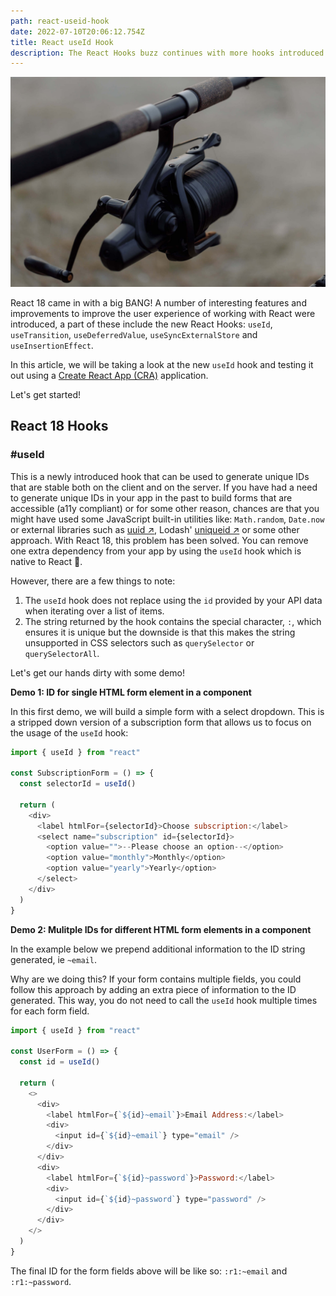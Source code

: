 ```yaml
---
path: react-useid-hook
date: 2022-07-10T20:06:12.754Z
title: React useId Hook
description: The React Hooks buzz continues with more hooks introduced in React 18 including useId
---
```


![Hook image](./hook.jpg "Hook image by Thirdman: https://www.pexels.com/photo/black-and-silver-fishing-rod-5538151/")

React 18 came in with a big BANG! A number of interesting features and improvements to improve the user experience of working with React were introduced, a part of these include the new React Hooks: `useId`, `useTransition`, `useDeferredValue`, `useSyncExternalStore` and `useInsertionEffect`.

In this article, we will be taking a look at the new `useId` hook and testing it out using a [Create React App (CRA)](https://github.com/facebook/create-react-app) application.

Let's get started!

## React 18 Hooks

<h3 id="use-id">#useId</h3>

This is a newly introduced hook that can be used to generate unique IDs that are stable both on the client and on the server. If you have had a need to generate unique IDs in your app in the past to build forms that are accessible (a11y compliant) or for some other reason, chances are that you might have used some JavaScript built-in utilities like: `Math.random`, `Date.now` or external libraries such as <a href="https://www.npmjs.com/package/uuid" target="_blank">uuid ↗︎</a>, Lodash' <a href="https://www.npmjs.com/package/lodash.uniqueid" target="_blank" >uniqueid ↗︎</a> or some other approach. With React 18, this problem has been solved. You can remove one extra dependency from your app by using the `useId` hook which is native to React 🥳.

However, there are a few things to note:

1. The `useId` hook does not replace using the `id` provided by your API data when iterating over a list of items.
2. The string returned by the hook contains the special character, `:`, which ensures it is unique but the downside is that this makes the string unsupported in CSS selectors such as `querySelector` or `querySelectorAll`.

Let's get our hands dirty with some demo!

**Demo 1: ID for single HTML form element in a component**

In this first demo, we will build a simple form with a select dropdown. This is a stripped down version of a subscription form that allows us to focus on the usage of the `useId` hook:

```js
import { useId } from "react"

const SubscriptionForm = () => {
  const selectorId = useId()

  return (
    <div>
      <label htmlFor={selectorId}>Choose subscription:</label>
      <select name="subscription" id={selectorId}>
        <option value="">--Please choose an option--</option>
        <option value="monthly">Monthly</option>
        <option value="yearly">Yearly</option>
      </select>
    </div>
  )
}
```

**Demo 2: Mulitple IDs for different HTML form elements in a component**

In the example below we prepend additional information to the ID string generated, ie `~email`.

Why are we doing this? If your form contains multiple fields, you could follow this approach by adding an extra piece of information to the ID generated. This way, you do not need to call the `useId` hook multiple times for each form field.

```js
import { useId } from "react"

const UserForm = () => {
  const id = useId()

  return (
    <>
      <div>
        <label htmlFor={`${id}~email`}>Email Address:</label>
        <div>
          <input id={`${id}~email`} type="email" />
        </div>
      </div>
      <div>
        <label htmlFor={`${id}~password`}>Password:</label>
        <div>
          <input id={`${id}~password`} type="password" />
        </div>
      </div>
    </>
  )
}
```

The final ID for the form fields above will be like so: `:r1:~email` and `:r1:~password`.
